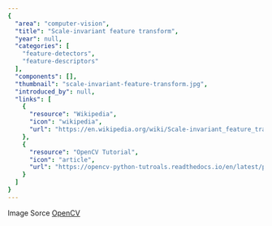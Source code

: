 ```yaml
---
{
  "area": "computer-vision",
  "title": "Scale-invariant feature transform",
  "year": null,
  "categories": [
    "feature-detectors",
    "feature-descriptors"
  ],
  "components": [],
  "thumbnail": "scale-invariant-feature-transform.jpg",
  "introduced_by": null,
  "links": [
    {
      "resource": "Wikipedia",
      "icon": "wikipedia",
      "url": "https://en.wikipedia.org/wiki/Scale-invariant_feature_transform"
    },
    {
      "resource": "OpenCV Tutorial",
      "icon": "article",
      "url": "https://opencv-python-tutroals.readthedocs.io/en/latest/py_tutorials/py_feature2d/py_sift_intro/py_sift_intro.html"
    }
  ]
}
---
```


Image Sorce [OpenCV](https://opencv-python-tutroals.readthedocs.io/en/latest/py_tutorials/py_feature2d/py_sift_intro/py_sift_intro.html)
